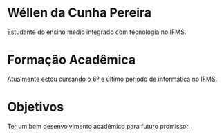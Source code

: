 # Wéllen da Cunha Pereira

Estudante do ensino médio integrado com técnologia no IFMS.

# Formação Acadêmica

Atualmente estou cursando o 6º e último período de informática no IFMS.

# Objetivos

Ter um bom desenvolvimento acadêmico para futuro promissor.